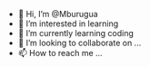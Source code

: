 - 👋 Hi, I’m @Mburugua
- 👀 I’m interested in learning
- 🌱 I’m currently learning coding
- 💞️ I’m looking to collaborate on ...
- 📫 How to reach me ...

<!---
Mburugua/Mburugua is a ✨ special ✨ repository because its `README.md` (this file) appears on your GitHub profile.
You can click the Preview link to take a look at your changes.
--->

